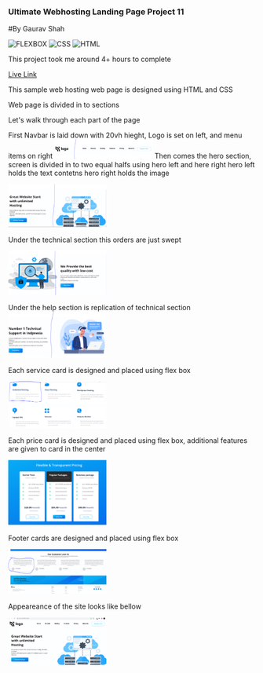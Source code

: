 ### Ultimate Webhosting Landing Page Project 11

#By Gaurav Shah

![FLEXBOX](https://img.shields.io/badge/FLEX-LAYOUT-darkgreen)
![CSS](https://img.shields.io/badge/css-style-lightgreen)
![HTML](https://img.shields.io/badge/HTML-MARKUP-orange)

This project took me around 4+ hours to complete

[Live Link](https://62ef941b13baf87d3359fc0c--cosmic-belekoy-09dd70.netlify.app/)


This sample web hosting web page is designed using HTML and CSS

Web page is divided in to sections

Let's walk through each part of the page

First Navbar is laid down with 20vh hieght, Logo is set on left, and menu items on right
<img src="./screenshot/nav.PNG" alt="isolated" width="200"/>
Then comes the hero section, screen is divided in to two equal halfs
using hero left and here right
hero left holds the text contetns
hero right holds the image

<img src="./screenshot/hero-left-right.PNG" alt="isolated" width="200"/>

Under the technical section this orders are just swept

<img src="./screenshot/tech-sec.PNG" alt="isolated" width="200"/>

Under the help section is replication of technical section
<img src="./screenshot/help.PNG" alt="isolated" width="200"/>

Each service card is designed and placed using flex box

<img src="./screenshot/service-cards.PNG" alt="isolated" width="200"/>

Each price card is designed and placed using flex box, additional features are given to card in the center

<img src="./screenshot/pricing.PNG" alt="isolated" width="200"/>

Footer cards are designed and placed using flex box

<img src="./screenshot/footer.PNG" alt="isolated" width="200"/>

Appeareance of the site looks like bellow

<img src="./screenshot/snap.PNG" alt="isolated" width="200"/>

